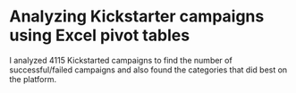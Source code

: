 # Analyzing Kickstarter campaigns using Excel pivot tables

I analyzed 4115 Kickstarted campaigns to find the number of successful/failed campaigns and also found the categories that did best on the platform. 

